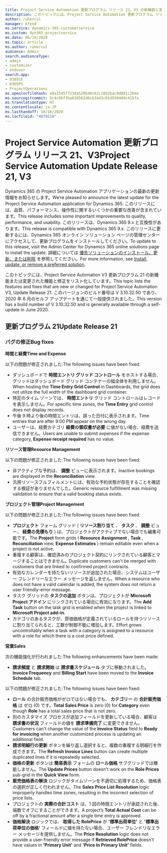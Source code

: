 ```yaml
---
title: Project Service Automation 更新プログラム リリース 21、V3 の新機能と変更点
description: このトピックには、Project Service Automation 更新プログラム リリース 21、V3 で利用可能な機能と修正をリスト化しています。
author: ruhercul
manager: kfend
ms.service: dynamics-365-customerservice
ms.custom: dyn365-projectservice
ms.date: 06/19/2020
ms.topic: article
ms.author: ruhercul
audience: Admin
search.audienceType:
- admin
- customizer
- enduser
search.app:
- D365CE
- D365PS
- ProjectOperations
ms.openlocfilehash: e8a15d5f723da528640c62c1892bac0d801c2bee
ms.sourcegitcommit: 5c4c9bf3ba018562d6cb3443c01d550489c415fa
ms.translationtype: HT
ms.contentlocale: ja-JP
ms.lasthandoff: 10/16/2020
ms.locfileid: "4079219"
---
```

# <a name="project-service-automation-update-release-21-v3"></a><span data-ttu-id="e0468-103">Project Service Automation 更新プログラム リリース 21、V3</span><span class="sxs-lookup"><span data-stu-id="e0468-103">Project Service Automation Update Release 21, V3</span></span>

<span data-ttu-id="e0468-104">Dynamics 365 の Project Service Automation アプリケーションの最新の更新情報をお知らせします。</span><span class="sxs-lookup"><span data-stu-id="e0468-104">We’re pleased to announce the latest update for the Project Service Automation application for Dynamics 365.</span></span> <span data-ttu-id="e0468-105">このリリースには、品質、パフォーマンス、操作性に関するいくつかの重要な改善が含まれています。</span><span class="sxs-lookup"><span data-stu-id="e0468-105">This release includes some important improvements to quality, performance, and usability.</span></span> <span data-ttu-id="e0468-106">このリリースは、Dynamics 365 9.x と互換性があります。</span><span class="sxs-lookup"><span data-stu-id="e0468-106">This release is compatible with Dynamics 365 9.x.</span></span> <span data-ttu-id="e0468-107">このリリースに更新するには、Dynamics 365 オンライン ソリューション ページの管理センターにアクセスして、更新プログラムをインストールしてください。</span><span class="sxs-lookup"><span data-stu-id="e0468-107">To update to this release, visit the Admin Center for Dynamics 365 online solutions page to install the update.</span></span> <span data-ttu-id="e0468-108">詳細については [優先ソリューションのインストール、更新、または削除](https://docs.microsoft.com/power-platform/admin/install-remove-preferred-solution) を参照してください。</span><span class="sxs-lookup"><span data-stu-id="e0468-108">For more information, see [Install, update, or remove a preferred solution](https://docs.microsoft.com/power-platform/admin/install-remove-preferred-solution).</span></span>

<span data-ttu-id="e0468-109">このトピックには、Project Service Automation V3 更新プログラム 21 の新機能または変更された機能と修正をリスト化しています。</span><span class="sxs-lookup"><span data-stu-id="e0468-109">This topic lists the features and fixes that are new or changed for Project Service Automation V3, Update Release 21.</span></span> <span data-ttu-id="e0468-110">このバージョンのビルド番号は V 3.10.32.50 であり、2020 年 6 月のセルフ アップデートを通じて一般提供されました。</span><span class="sxs-lookup"><span data-stu-id="e0468-110">This version has a build number of V 3.10.32.50 and is generally available through a self-update in June 2020.</span></span>

## <a name="update-release-21"></a><span data-ttu-id="e0468-111">更新プログラム 21</span><span class="sxs-lookup"><span data-stu-id="e0468-111">Update Release 21</span></span>

### <a name="bug-fixes"></a><span data-ttu-id="e0468-112">バグの修正</span><span class="sxs-lookup"><span data-stu-id="e0468-112">Bug fixes</span></span>

<span data-ttu-id="e0468-113">**時間と経費**</span><span class="sxs-lookup"><span data-stu-id="e0468-113">**Time and Expense**</span></span>

<span data-ttu-id="e0468-114">以下の問題が修正されました:</span><span class="sxs-lookup"><span data-stu-id="e0468-114">The following issues have been fixed:</span></span>

- <span data-ttu-id="e0468-115">ダッシュボードで **時間エントリ グリッド コントロール** をホストする場合、グリッドはダッシュボード グリッド コンテナーの幅全体を利用しません。</span><span class="sxs-lookup"><span data-stu-id="e0468-115">When hosting the **Time Entry Grid Control** in Dashboards, the grid does not utilize the full width of the dashboard grid container.</span></span>
- <span data-ttu-id="e0468-116">特定のタイム ゾーンでは、 **時間エントリ** グリッド コントロールはレコードを表示しません。</span><span class="sxs-lookup"><span data-stu-id="e0468-116">For specific time zones, the **Time Entry** grid control does not display records.</span></span>
- <span data-ttu-id="e0468-117">午後 9 時より後の時間エントリは、誤った日付に表示されます。</span><span class="sxs-lookup"><span data-stu-id="e0468-117">Time entries that are after 9:00 PM appear on the wrong day.</span></span>
- <span data-ttu-id="e0468-118">ユーザーは、経費カテゴリ **経費の領収書が必要** に値がない場合、経費を送信できません。</span><span class="sxs-lookup"><span data-stu-id="e0468-118">Users are unable to submit expenses if the expense category, **Expense receipt required** has no value.</span></span>

<span data-ttu-id="e0468-119">**リソース管理**</span><span class="sxs-lookup"><span data-stu-id="e0468-119">**Resource Management**</span></span>

<span data-ttu-id="e0468-120">以下の問題が修正されました:</span><span class="sxs-lookup"><span data-stu-id="e0468-120">The following issues have been fixed:</span></span>

- <span data-ttu-id="e0468-121">非アクティブな予約は、 **調整** ビューに表示されます。</span><span class="sxs-lookup"><span data-stu-id="e0468-121">Inactive bookings are displayed in the **Reconciliation** view.</span></span>
- <span data-ttu-id="e0468-122">汎用リソースフルフィルメントには、有効な予約状態が存在することを確認する検証がありませんでした。</span><span class="sxs-lookup"><span data-stu-id="e0468-122">Generic resource fulfillment was missing validation to ensure that a valid booking status exists.</span></span>

<span data-ttu-id="e0468-123">**プロジェクト管理**</span><span class="sxs-lookup"><span data-stu-id="e0468-123">**Project Management**</span></span>

<span data-ttu-id="e0468-124">以下の問題が修正されました:</span><span class="sxs-lookup"><span data-stu-id="e0468-124">The following issues have been fixed:</span></span>

- <span data-ttu-id="e0468-125">**プロジェクト** フォーム グリッド ( **リソース割り当て** 、 **タスク** 、 **調整** ビュー、 **経費の見積もり** ) は、プロジェクトがアクティブでない場合でも編集可能です。</span><span class="sxs-lookup"><span data-stu-id="e0468-125">The **Project** form grids ( **Resource Assignment** , **Task** , **Reconciliation** view, **Expense Estimates** ) remain editable even when a project is not active.</span></span>
- <span data-ttu-id="e0468-126">重複する顧客は、確認済みのプロジェクト契約にリンクされている顧客とマージすることはできません。</span><span class="sxs-lookup"><span data-stu-id="e0468-126">Duplicate customers can't be merged with customers that are linked to confirmed project contracts.</span></span>
- <span data-ttu-id="e0468-127">有効なカレンダーを持たないリソースが追加された場合、システムはユーザー フレンドリーなエラー メッセージを返しません。</span><span class="sxs-lookup"><span data-stu-id="e0468-127">When a resource who does not have a valid calendar is added, the system does not return a user friendly-error message.</span></span>
- <span data-ttu-id="e0468-128">タスク グリッドの **タスクの追加** ボタンは、プロジェクトが **Microsoft Project アドイン** にリンクされている場合に有効になります。</span><span class="sxs-lookup"><span data-stu-id="e0468-128">The **Add Task** button on the task grid is enabled when the project is linked to **Microsoft Project add-in**.</span></span>
- <span data-ttu-id="e0468-129">カテゴリのあるタスクが、原価価格が定義されているロールを持つリソースに割り当てられると、工数が制御不能に増加します。</span><span class="sxs-lookup"><span data-stu-id="e0468-129">Effort grows uncontrollably when a task with a category is assigned to a resource with a role for which there is a cost price defined.</span></span>

<span data-ttu-id="e0468-130">**営業**</span><span class="sxs-lookup"><span data-stu-id="e0468-130">**Sales**</span></span>

<span data-ttu-id="e0468-131">次の機能強化が行われました:</span><span class="sxs-lookup"><span data-stu-id="e0468-131">The following enhancements have been made:</span></span>

- <span data-ttu-id="e0468-132">**請求頻度** と **請求開始** は **請求書スケジュール** タブに移動されました。</span><span class="sxs-lookup"><span data-stu-id="e0468-132">**Invoice Frequency** and **Billing Start** have been moved to the **Invoice Schedule** tab.</span></span>

<span data-ttu-id="e0468-133">以下の問題が修正されました:</span><span class="sxs-lookup"><span data-stu-id="e0468-133">The following issues have been fixed:</span></span>

- <span data-ttu-id="e0468-134">**ロール** の合計販売価格がゼロではない場合でも、 **カテゴリー** の **合計販売価格** は ゼロ (0) です。</span><span class="sxs-lookup"><span data-stu-id="e0468-134">**Total Sales Price** is zero (0) for **Category** even though **Role** has a total sales price that is not zero.</span></span>
- <span data-ttu-id="e0468-135">別のカスタマイズ プロセスが追加フィールドを更新している場合、顧客は **請求書の状況** フィールドの値を **請求準備完了** に変更できません。</span><span class="sxs-lookup"><span data-stu-id="e0468-135">Customers can't change the value of the **Invoice Status** field to **Ready for invoicing** when another customized process is updating an additional field.</span></span>
- <span data-ttu-id="e0468-136">**請求明細行の更新** ボタンを繰り返し選択すると、複数の重複する明細行を作成できます。</span><span class="sxs-lookup"><span data-stu-id="e0468-136">The **Refresh Invoice Lines** button can create multiple duplicated lines if it is repeatedly selected.</span></span>
- <span data-ttu-id="e0468-137">**価格の更新** ボタンは **簡易表示** フォームの **ロール価格** サブグリッドでは機能しません。</span><span class="sxs-lookup"><span data-stu-id="e0468-137">The **Update Prices** button doesn't work on the **Role Prices** sub-grid in the **Quick View** form.</span></span>
- <span data-ttu-id="e0468-138">**販売価格表の解決** ロジックがタイムゾーンを不適切に処理するため、価格表の選択が正しく行われません。</span><span class="sxs-lookup"><span data-stu-id="e0468-138">The **Sales Price List Resolution** logic improperly handles time zones, resulting in the incorrect selection of price lists.</span></span>
- <span data-ttu-id="e0468-139">プロジェクトの **実際の合計コスト** は、1 回の時間エントリが承認された後、端数でオフにすることができます。</span><span class="sxs-lookup"><span data-stu-id="e0468-139">A project’s **Total Actual Cost** can be off by a fractional amount after a single time entry is approved.</span></span>
- <span data-ttu-id="e0468-140">**価格解決** ロジックでは、 **取得した RolePrice** が **'標準出荷単位'** と **'標準出荷単位の価格'** フィールドに値を持たない場合、ユーザー フレンドリなエラー メッセージを提供しません。</span><span class="sxs-lookup"><span data-stu-id="e0468-140">The **Price Resolution** logic does not provide a user-friendly error message if **Retrieved RolePrice** doesn't have values in **'Primary Unit'** and **'Price In Primary Unit'** fields.</span></span>
